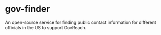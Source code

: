 # gov-finder
An open-source service for finding public contact information for different officials in the US to support GovReach.

